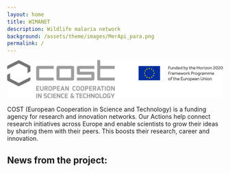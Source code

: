 ```yaml
---
layout: home
title: WIMANET
description: Wildlife malaria network
background: /assets/theme/images/MerApi_para.png
permalink: /
---
```


![COST-logo](/assets/theme/images/COSTEU.png)

COST (European Cooperation in Science and Technology) is a funding agency for research and innovation networks. 
Our Actions help connect research initiatives across Europe and enable scientists to grow their ideas by sharing them with their peers. 
This boosts their research, career and innovation.

## News from the project:
